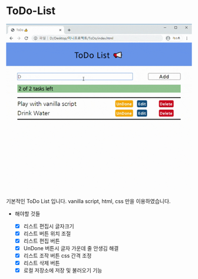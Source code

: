 # ToDo-List

<center>
    <img src='main_pic.gif'></img>
</center>

기본적인 ToDo List 입니다.
vanilla script, html, css 만을 이용하였습니다.

- 해야할 것들

  - [x] 리스트 편집시 글자크기
  - [x] 리스트 버튼 위치 조절
  - [x] 리스트 편집 버튼
  - [x] UnDone 버튼시 글자 가운데 줄 안생김 해결
  - [x] 리스트 조작 버튼 css 간격 조정
  - [x] 리스트 삭제 버튼
  - [x] 로컬 저장소에 저장 및 불러오기 기능
